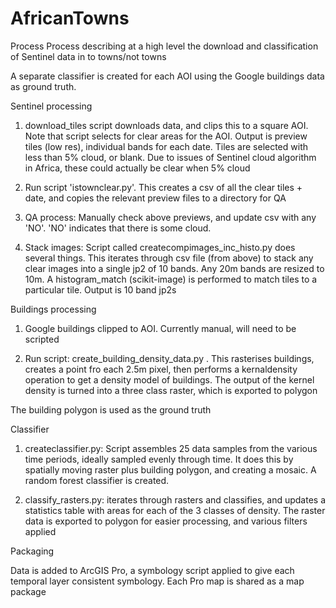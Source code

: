 # AfricanTowns
Process
Process describing at a high level the download and classification of Sentinel data in to towns/not towns

A separate classifier is created for each AOI using the Google buildings data as ground truth.

Sentinel processing

1. download_tiles script downloads data, and clips this to a square AOI. Note that script selects for clear areas for the AOI. Output is preview tiles (low res), individual bands for each date. Tiles are selected with less than 5% cloud, or blank. Due to issues of Sentinel cloud algorithm in Africa, these could actually be clear when 5% cloud

2. Run script 'istownclear.py'. This creates a csv of all the clear tiles + date, and copies the relevant preview files to a directory for QA

3. QA process: Manually check above previews, and update csv with any 'NO'. 'NO' indicates that there is some cloud.

4. Stack images: Script called createcompimages_inc_histo.py does several things. This iterates through csv file (from above) to stack any clear images into a single jp2 of 10 bands. Any 20m bands are resized to 10m. A histogram_match (scikit-image) is performed to match tiles to a particular tile. Output is 10 band jp2s

Buildings processing

1. Google buildings clipped to AOI. Currently manual, will need to be scripted

2. Run script: create_building_density_data.py . This rasterises buildings, creates a point fro each 2.5m pixel, then performs a kernaldensity operation to get a density model of buildings. The output of the kernel density is turned into a three class raster, which is exported to polygon

The building polygon is used as the ground truth

Classifier

1. createclassifier.py: Script assembles 25 data samples from the various time periods, ideally sampled evenly through time. It does this by spatially moving raster plus building polygon, and creating a mosaic. A random forest classifier is created.

2. classify_rasters.py: iterates through rasters and classifies, and updates a statistics table with areas for each of the 3 classes of density. The raster data is exported to polygon for easier processing, and various filters applied

Packaging

Data is added to ArcGIS Pro, a symbology script applied to give each temporal layer consistent symbology. Each Pro map is shared as a map package

